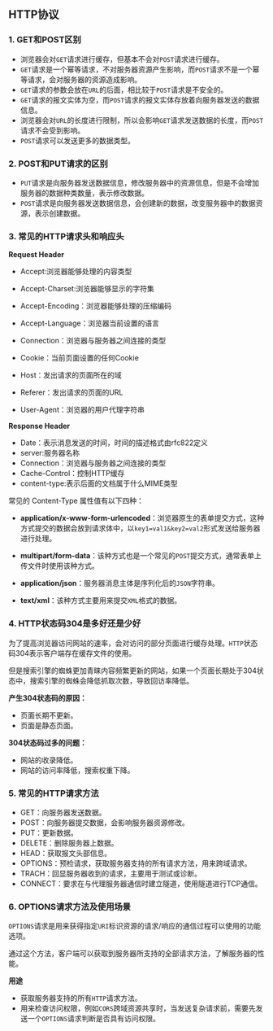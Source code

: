 ## HTTP协议

### 1. GET和POST区别

* 浏览器会对`GET`请求进行缓存，但基本不会对`POST`请求进行缓存。
* `GET`请求是一个幂等请求，不对服务器资源产生影响，而`POST`请求不是一个幂等请求，会对服务器的资源造成影响。
* `GET`请求的参数会放在`URL`的后面，相比较于`POST`请求是不安全的。
* `GET`请求的报文实体为空，而`POST`请求的报文实体存放着向服务器发送的数据信息。
* 浏览器会对`URL`的长度进行限制，所以会影响`GET`请求发送数据的长度，而`POST`请求不会受到影响。
* `POST`请求可以发送更多的数据类型。

### 2. POST和PUT请求的区别

* `PUT`请求是向服务器发送数据信息，修改服务器中的资源信息，但是不会增加服务器的数据种类数量，表示修改数据。
* `POST`请求是向服务器发送数据信息，会创建新的数据，改变服务器中的数据资源，表示创建数据。

### 3. 常见的HTTP请求头和响应头

**Request Header**

* Accept:浏览器能够处理的内容类型

* Accept-Charset:浏览器能够显示的字符集

* Accept-Encoding：浏览器能够处理的压缩编码

* Accept-Language：浏览器当前设置的语言

* Connection：浏览器与服务器之间连接的类型

* Cookie：当前页面设置的任何Cookie

* Host：发出请求的页面所在的域

* Referer：发出请求的页面的URL

* User-Agent：浏览器的用户代理字符串

**Response Header**

- Date：表示消息发送的时间，时间的描述格式由rfc822定义
- server:服务器名称
- Connection：浏览器与服务器之间连接的类型
- Cache-Control：控制HTTP缓存
- content-type:表示后面的文档属于什么MIME类型

常见的 Content-Type 属性值有以下四种：

* **application/x-www-form-urlencoded**：浏览器原生的表单提交方式，这种方式提交的数据会放到请求体中，以`key1=val1&key2=val2`形式发送给服务器进行处理。

* **multipart/form-data**：该种方式也是一个常见的`POST`提交方式，通常表单上传文件时使用该种方式。

* **application/json**：服务器消息主体是序列化后的`JSON`字符串。

* **text/xml**：该种方式主要用来提交`XML`格式的数据。

### 4. HTTP状态码304是多好还是少好

为了提高浏览器访问网站的速率，会对访问的部分页面进行缓存处理。`HTTP`状态码304表示客户端存在缓存文件的使用。

但是搜索引擎的蜘蛛更加青睐内容频繁更新的网站，如果一个页面长期处于304状态中，搜索引擎的蜘蛛会降低抓取次数，导致回访率降低。

**产生304状态码的原因：**

* 页面长期不更新。
* 页面是静态页面。

**304状态码过多的问题：**

* 网站的收录降低。
* 网站的访问率降低，搜索权重下降。

### 5. 常见的HTTP请求方法

* GET：向服务器发送数据。
* POST：向服务器提交数据，会影响服务器资源修改。
* PUT：更新数据。
* DELETE：删除服务器上数据。
* HEAD：获取报文头部信息。
* OPTIONS：预检请求，获取服务器支持的所有请求方法，用来跨域请求。
* TRACH：回显服务器收到的请求，主要⽤于测试或诊断。
* CONNECT：要求在与代理服务器通信时建立隧道，使用隧道进行TCP通信。

### 6. OPTIONS请求方法及使用场景

`OPTIONS`请求是用来获得指定`URI`标识资源的请求/响应的通信过程可以使用的功能选项。

通过这个方法，客户端可以获取到服务器所支持的全部请求方法，了解服务器的性能。

**用途**

* 获取服务器支持的所有`HTTP`请求方法。
* 用来检查访问权限，例如`CORS`跨域资源共享时，当发送复杂请求前，需要先发送一个`OPTIONS`请求判断是否具有访问权限。

